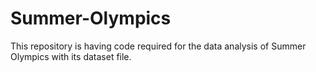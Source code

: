 # Summer-Olympics

This repository is having code required for the data analysis of Summer Olympics with its dataset file.
